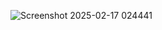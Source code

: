 ![Screenshot 2025-02-17 024441](https://github.com/user-attachments/assets/35f833a8-cc2f-4f1a-8218-ef041e9c7f61)
